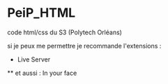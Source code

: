 # PeiP_HTML
code html/css du S3 (Polytech Orléans)


si je peux me permettre je recommande l'extensions :
* Live Server



** et aussi : In your face
